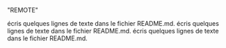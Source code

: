 "REMOTE"

écris quelques lignes de texte dans le fichier README.md.
écris quelques lignes de texte dans le fichier README.md.
écris quelques lignes de texte dans le fichier README.md.
